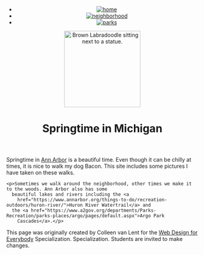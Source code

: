 <!DOCTYPE html>
<html lang="en">

<head>
  <meta charset="utf-8">
  <meta name="viewport" content="width=device-width">
  <title>Springtime In Michigan</title>
  <link rel="stylesheet" href="style.css">
</head>

<body>
  <header>
    <nav class="header-buttons">
      <ul>
        <li>
          <!--HOME BUTTON-->
          <a href="index.html" class="icon-button">
          <img src="Images/home_button.png" alt="home">
        </a>
        </li>  
        <!--NEIGHBORHOOD BUTTON-->
        <li>
          <a href="neighborhood.html" class="icon-button">
          <img src="Images/neighborhood_button.png" alt="neighborhood">
        </a>
        </li>
        <!--PARKS BUTTON-->
        <li>
          <a href="parks.html" class="icon-button">
          <img src="Images/park_button.png" alt="parks">
        </a>
        </li>
      </ul>
    </nav>
    <img src="Images/BaconGallupPark.jpg" width="200" alt="Brown Labradoodle sitting next to a statue.">
    <h1>Springtime in Michigan</h1>
  </header>
  <main>
    <p>Springtime in <a href="https://www.michigan.org/city/ann-arbor">Ann Arbor</a> is a beautiful time. Even though
      it can be chilly at times, it is nice to walk my dog Bacon. This site includes some pictures I have taken on
      these walks. </p>

    <p>Sometimes we walk around the neighborhood, other times we make it to the woods. Ann Arbor also has some
      beautiful lakes and rivers including the <a
        href="https://www.annarbor.org/things-to-do/recreation-outdoors/huron-river/">Huron River Watertrail</a> and
      the <a href="https://www.a2gov.org/departments/Parks-Recreation/parks-places/argo/pages/default.aspx">Argo Park
        Cascades</a>.</p>

  </main>
  <footer>
    <p>This page was originally created by Colleen van Lent for the <a
        href="https://www.coursera.org/specializations/web-design"> Web Design for Everybody</a> Specialization.
      Specialization. Students are invited to make changes.</p>
  </footer>

</body>

</html>
